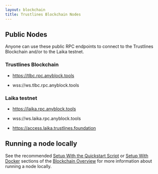 ```yaml
---
layout: blockchain
title: Trustlines Blockchain Nodes
---
```


## Public Nodes

Anyone can use these public RPC endpoints to connect to the Trustlines Blockchain and/or to the Laika testnet.

### Trustlines Blockchain

- https://tlbc.rpc.anyblock.tools

- wss://ws.tlbc.rpc.anyblock.tools

### Laika testnet

- https://laika.rpc.anyblock.tools

- wss://ws.laika.rpc.anyblock.tools

- https://access.laika.trustlines.foundation

## Running a node locally

See the recommended [Setup With the Quickstart Script](repo/BlockchainInfrastructure.html#setup-with-the-quickstart-script) or [Setup With Docker](repo/DockerSetup.html) sections of the [Blockchain Overview](repo/tlbc.html) for more information about running a node locally.
